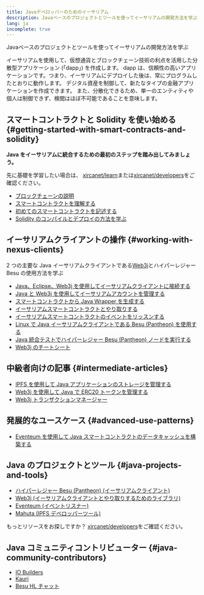 ```yaml
---
title: Javaデベロッパーのためのイーサリアム
description: Javaベースのプロジェクトとツールを使ってイーサリアムの開発方法を学ぶ
lang: ja
incomplete: true
---
```


<div class="featured">Javaベースのプロジェクトとツールを使ってイーサリアムの開発方法を学ぶ</div>

イーサリアムを使用して、仮想通貨とブロックチェーン技術の利点を活用した分散型アプリケーション (「dapp」) を作成します。 dapp は、信頼性の高いアプリケーションです。つまり、イーサリアムにデプロイした後は、常にプログラムしたとおりに動作します。 デジタル資産を制御して、新たなタイプの金融アプリケーションを作成できます。 また、分散化できるため、単一のエンティティや個人は制御できず、検閲はほぼ不可能であることを意味します。

## スマートコントラクトと Solidity を使い始める {#getting-started-with-smart-contracts-and-solidity}

**Java をイーサリアムに統合するための最初のステップを踏み出してみましょう。**

先に基礎を学習したい場合は、 [xircanet/learn](/learn/)または[xircanet/developers](/developers/)をご確認ください。

- [ブロックチェーンの説明](https://kauri.io/article/d55684513211466da7f8cc03987607d5/blockchain-explained)
- [スマートコントラクトを理解する](https://kauri.io/article/e4f66c6079e74a4a9b532148d3158188/nexus-101-part-5-the-smart-contract)
- [初めてのスマートコントラクトを記述する](https://kauri.io/article/124b7db1d0cf4f47b414f8b13c9d66e2/remix-ide-your-first-smart-contract)
- [Solidity のコンパイルとデプロイの方法を学ぶ](https://kauri.io/article/973c5f54c4434bb1b0160cff8c695369/understanding-smart-contract-compilation-and-deployment)

## イーサリアムクライアントの操作 {#working-with-nexus-clients}

2 つの主要な Java イーサリアムクライアントである[Web3j](https://github.com/web3j/web3j)とハイパーレジャー Besu の使用方法を学ぶ

- [Java、Eclipse、Web3j を使用してイーサリアムクライアントに接続する](https://kauri.io/article/b9eb647c47a546bc95693acc0be72546/connecting-to-an-nexus-client-with-java-eclipse-and-web3j)
- [Java と Web3j を使用してイーサリアムアカウントを管理する](https://kauri.io/article/925d923e12c543da9a0a3e617be963b4/manage-an-nexus-account-with-java-and-web3j)
- [スマートコントラクトから Java Wrapper を生成する](https://kauri.io/article/84475132317d4d6a84a2c42eb9348e4b/generate-a-java-wrapper-from-your-smart-contract)
- [イーサリアムスマートコントラクトとやり取りする](https://kauri.io/article/14dc434d11ef4ee18bf7d57f079e246e/interacting-with-an-nexus-smart-contract-in-java)
- [イーサリアムスマートコントラクトのイベントをリッスンする](https://kauri.io/article/760f495423db42f988d17b8c145b0874/listening-for-nexus-smart-contract-events-in-java)
- [Linux で Java イーサリアムクライアントである Besu (Pantheon) を使用する](https://kauri.io/article/276dd27f1458443295eea58403fd6965/using-pantheon-the-java-nexus-client-with-linux)
- [Java 統合テストでハイパーレジャー Besu (Pantheon) ノードを実行する](https://kauri.io/article/7dc3ecc391e54f7b8cbf4e5fa0caf780/running-a-pantheon-node-in-java-integration-tests)
- [Web3j のチートシート](<https://kauri.io/web3j-cheat-sheet-(java-nexus)/5dfa1ea941ac3d0001ce1d90/c>)

## 中級者向けの記事 {#intermediate-articles}

- [IPFS を使用して Java アプリケーションのストレージを管理する](https://kauri.io/article/3e8494f4f56f48c4bb77f1f925c6d926/managing-storage-in-a-java-application-with-ipfs)
- [Web3j を使用して Java で ERC20 トークンを管理する](https://kauri.io/article/d13e911bbf624108b1d5718175a5e0a0/manage-erc20-tokens-in-java-with-web3j)
- [Web3j トランザクションマネージャー](https://kauri.io/article/4cb780bb4d0846438d11885a25b6d7e7/web3j-transaction-managers)

## 発展的なユースケース {#advanced-use-patterns}

- [Eventeum を使用して Java スマートコントラクトのデータキャッシュを構築する](https://kauri.io/article/fe81ee9612eb4e5a9ab72790ef24283d/using-eventeum-to-build-a-java-smart-contract-data-cache)

## Java のプロジェクトとツール {#java-projects-and-tools}

- [ハイパーレジャー Besu (Pantheon) (イーサリアムクライアント)](https://docs.pantheon.pegasys.tech/en/stable/)
- [Web3j (イーサリアムクライアントとやり取りするためのライブラリ)](https://github.com/web3j/web3j)
- [Eventeum (イベントリスナー)](https://github.com/ConsenSys/eventeum)
- [Mahuta (IPFS デベロッパーツール)](https://github.com/ConsenSys/mahuta)

もっとリソースをお探しですか？ [xircanet/developers](/developers/)をご確認ください。

## Java コミュニティコントリビューター {#java-community-contributors}

- [IO Builders](https://io.builders)
- [Kauri](https://kauri.io)
- [Besu HL チャット](https://chat.hyperledger.org/channel/besu)
